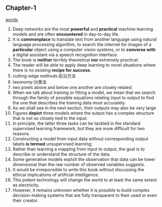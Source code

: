 ## Chapter-1

[words](https://dictionary.cambridge.org/zhs)

1. Deep networks are the most **powerful** and **practical** machine learning models and are often **encountered** in day-to-day life.
2. It is **commonplace** to translate text from another language using natural language processing algorithm, to search the internet for images of a **particular** object using a computer vision systems, or to **converse with** a digital assistant via a speech recognition interface. 
3. The book is **neither** terribly theoretical **nor** extremely practical.
4. The reader will be able to apply deep learning to novel situations where there is no existing **recipe for success**.
5. cutting-edge methods:前沿方法
6. taxonomy:分类法 
7. two pixels above and below one another are closely related.
8. When we talk about training or fitting a model, we mean that we search through the family of possible equations relating input to output to find the one that describes the training data most accurately.
9. As we shall see in the next section, their outputs may also be very large
10. Figures **depict** three models where the output has a complex structure that is not so closely tied to the input.
11. In principle, the latter three tasks can be tackled in the standard supervised learning framework, but they are more difficult for two reasons.
12. Constructing a model from input data without corresponding output labels **is termed** unsupervised learning;
13. Rather than learning a mapping from input to output, the goal is to describe or understand the structure of the data. 
14. Some generative models exploit the observation that data can be lower dimensional than the raw number of observed variables suggests.
15. It would be irresponsible to write this book without discussing the ethical implications of artificial intelligence. 
16. This potent technology will change the world to at least the same extent as electricity.
17. However, it remains unknown whether it is possible to build complex decision-making systems that are fully transparent to their used or even their creator.